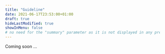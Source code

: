 ```yaml
---
title: "Guideline"
date: 2021-06-17T23:53:00+01:00
draft: true
hideLastModified: true
showInMenu: false
# no need for the "summary" parameter as it is not displayed in any previews
---
```


Coming soon ...
